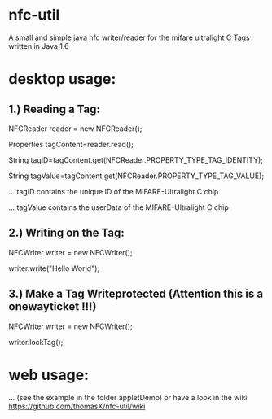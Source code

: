 nfc-util
========

A small and simple java nfc writer/reader for the mifare ultralight C Tags   written in Java 1.6


desktop usage: 
==============


1.) Reading a Tag:
------------------

NFCReader reader = new NFCReader();

Properties tagContent=reader.read();

String tagID=tagContent.get(NFCReader.PROPERTY_TYPE_TAG_IDENTITY); 

String tagValue=tagContent.get(NFCReader.PROPERTY_TYPE_TAG_VALUE); 



... tagID contains the unique ID of the MIFARE-Ultralight C chip

... tagValue contains the userData of the MIFARE-Ultralight C chip




2.) Writing on the Tag:
-----------------------

NFCWriter writer = new NFCWriter();

writer.write("Hello World");




3.) Make a Tag Writeprotected (Attention this is a onewayticket !!!)
--------------------------------------------------------------------


NFCWriter writer = new NFCWriter();

writer.lockTag();


web usage:
==========
... (see the example in the folder appletDemo) or have a look in the wiki https://github.com/thomasX/nfc-util/wiki




